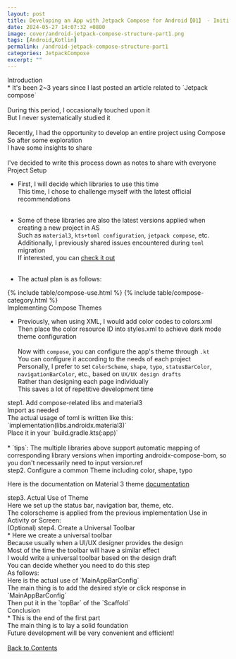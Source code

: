 ```yaml
---
layout: post
title: Developing an App with Jetpack Compose for Android【01】 - Initial Setup
date: 2024-05-27 14:07:32 +0800
image: cover/android-jetpack-compose-structure-part1.png
tags: [Android,Kotlin]
permalink: /android-jetpack-compose-structure-part1
categories: JetpackCompose
excerpt: ""
---
```


<div class="c-border-content-title-4">Introduction</div>
* It's been 2~3 years since I last posted an article related to `Jetpack compose`<br><br>
During this period, I occasionally touched upon it<br>
But I never systematically studied it<br><br>
Recently, I had the opportunity to develop an entire project using Compose<br>
So after some exploration<br>
I have some insights to share<br><br>
I've decided to write this process down as notes to share with everyone<br>


<div class="c-border-content-title-1">Project Setup</div>

* First, I will decide which libraries to use this time<br>
This time, I chose to challenge myself with the latest official recommendations<br><br>

* Some of these libraries are also the latest versions applied when creating a new project in AS<br>
Such as `material3`, `kts+toml configuration`, `jetpack compose`, etc.<br>
Additionally, I previously shared issues encountered during `toml` migration<br>
If interested, you can <a href="{{site.baseurl}}/android-upgrade-to-toml-tutorial">check it out</a><br><br>

* The actual plan is as follows:
<div id="category">
    {% include table/compose-use.html %}
    {% include table/compose-category.html %}
</div>

<div class="c-border-content-title-4">Implementing Compose Themes</div>

* Previously, when using XML, I would add color codes to colors.xml<br>
Then place the color resource ID into styles.xml to achieve dark mode theme configuration<br><br>
Now with `compose`, you can configure the app's theme through `.kt`<br>
You can configure it according to the needs of each project<br>
Personally, I prefer to set `ColorScheme`, `shape`, `typo`, `statusBarColor`, `navigationBarColor`, etc., based on `UX/UX design drafts`<br>
Rather than designing each page individually<br>
This saves a lot of repetitive development time<br>


<div class="c-border-content-title-1">step1. Add compose-related libs and material3</div>
<script src="https://gist.github.com/KuanChunChen/416e5be6bcc5a0a6221d0fd027a503cb.js"></script>
Import as needed<br>
The actual usage of toml is written like this: `implementation(libs.androidx.material3)`<br>
Place it in your `build.gradle.kts(:app)`<br><br>
 * `tips`: The multiple libraries above support automatic mapping of corresponding library versions when importing androidx-compose-bom, so you don't necessarily need to input version.ref<br>
<div class="c-border-content-title-1">step2. Configure a common Theme including color, shape, typo</div>

Here is the documentation on Material 3 theme
<a class="link" href="https://github.com/material-components/material-components-android/blob/master/docs/theming/Color.md" data-scroll>documentation</a>

<script src="https://gist.github.com/KuanChunChen/7daaa21db73354b5ea4c6f7a9adefc1e.js"></script>
<script src="https://gist.github.com/KuanChunChen/6315bd0157777d118f0def22f2f7e288.js"></script>

<div class="c-border-content-title-1">step3. Actual Use of Theme</div>
Here we set up the status bar, navigation bar, theme, etc.<br>
The colorscheme is applied from the previous implementation
<script src="https://gist.github.com/KuanChunChen/a94e4b1cde86b6b8789bdd1e89d526ca.js"></script>
Use in Activity or Screen:<br>
<script src="https://gist.github.com/KuanChunChen/eef8ce349264ca797f6644676a588ffa.js"></script>

<div class="c-border-content-title-1">(Optional) step4. Create a Universal Toolbar</div>
* Here we create a universal toolbar<br>
Because usually when a UI/UX designer provides the design<br>
Most of the time the toolbar will have a similar effect<br>
I would write a universal toolbar based on the design draft<br>
You can decide whether you need to do this step<br>
As follows:<br>
<script src="https://gist.github.com/KuanChunChen/448372236d5ae5dd508b69a3c5e350ac.js"></script>
Here is the actual use of `MainAppBarConfig`<br>
The main thing is to add the desired style or click response in `MainAppBarConfig`<br>
Then put it in the `topBar` of the `Scaffold`
<script src="https://gist.github.com/KuanChunChen/0d011cba78589066d77d921d2e029a5e.js"></script>
<div class="c-border-content-title-4">Conclusion</div>
* This is the end of the first part<br>
The main thing is to lay a solid foundation<br>
Future development will be very convenient and efficient!<br><br>
<a class="link" href="#category" data-scroll>Back to Contents</a>
